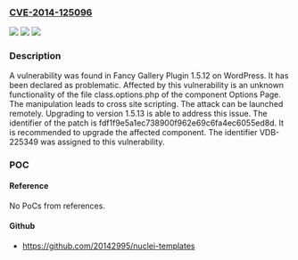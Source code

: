### [CVE-2014-125096](https://cve.mitre.org/cgi-bin/cvename.cgi?name=CVE-2014-125096)
![](https://img.shields.io/static/v1?label=Product&message=Fancy%20Gallery%20Plugin&color=blue)
![](https://img.shields.io/static/v1?label=Version&message=%3D%201.5.12%20&color=brighgreen)
![](https://img.shields.io/static/v1?label=Vulnerability&message=CWE-79%20Cross%20Site%20Scripting&color=brighgreen)

### Description

A vulnerability was found in Fancy Gallery Plugin 1.5.12 on WordPress. It has been declared as problematic. Affected by this vulnerability is an unknown functionality of the file class.options.php of the component Options Page. The manipulation leads to cross site scripting. The attack can be launched remotely. Upgrading to version 1.5.13 is able to address this issue. The identifier of the patch is fdf1f9e5a1ec738900f962e69c6fa4ec6055ed8d. It is recommended to upgrade the affected component. The identifier VDB-225349 was assigned to this vulnerability.

### POC

#### Reference
No PoCs from references.

#### Github
- https://github.com/20142995/nuclei-templates

